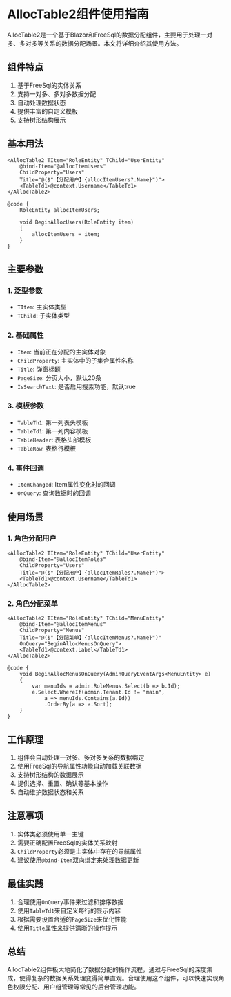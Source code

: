 # AllocTable2组件使用指南

AllocTable2是一个基于Blazor和FreeSql的数据分配组件，主要用于处理一对多、多对多等关系的数据分配场景。本文将详细介绍其使用方法。

## 组件特点

1. 基于FreeSql的实体关系
2. 支持一对多、多对多数据分配
3. 自动处理数据状态
4. 提供丰富的自定义模板
5. 支持树形结构展示

## 基本用法

```razor
<AllocTable2 TItem="RoleEntity" TChild="UserEntity" 
    @bind-Item="@allocItemUsers" 
    ChildProperty="Users" 
    Title="@($"【分配用户】{allocItemUsers?.Name}")">
    <TableTd1>@context.Username</TableTd1>
</AllocTable2>

@code {
    RoleEntity allocItemUsers;
    
    void BeginAllocUsers(RoleEntity item)
    {
        allocItemUsers = item;
    }
}
```

## 主要参数

### 1. 泛型参数
- `TItem`: 主实体类型
- `TChild`: 子实体类型

### 2. 基础属性
- `Item`: 当前正在分配的主实体对象
- `ChildProperty`: 主实体中的子集合属性名称
- `Title`: 弹窗标题
- `PageSize`: 分页大小，默认20条
- `IsSearchText`: 是否启用搜索功能，默认true

### 3. 模板参数
- `TableTh1`: 第一列表头模板
- `TableTd1`: 第一列内容模板
- `TableHeader`: 表格头部模板
- `TableRow`: 表格行模板

### 4. 事件回调
- `ItemChanged`: Item属性变化时的回调
- `OnQuery`: 查询数据时的回调

## 使用场景

### 1. 角色分配用户

```razor
<AllocTable2 TItem="RoleEntity" TChild="UserEntity" 
    @bind-Item="@allocItemRoles" 
    ChildProperty="Users" 
    Title="@($"【分配用户】{allocItemRoles?.Name}")">
    <TableTd1>@context.Username</TableTd1>
</AllocTable2>
```

### 2. 角色分配菜单

```razor
<AllocTable2 TItem="RoleEntity" TChild="MenuEntity" 
    @bind-Item="@allocItemMenus" 
    ChildProperty="Menus" 
    Title="@($"【分配菜单】{allocItemMenus?.Name}")" 
    OnQuery="BeginAllocMenusOnQuery">
    <TableTd1>@context.Label</TableTd1>
</AllocTable2>

@code {
    void BeginAllocMenusOnQuery(AdminQueryEventArgs<MenuEntity> e)
    {
        var menuIds = admin.RoleMenus.Select(b => b.Id);
        e.Select.WhereIf(admin.Tenant.Id != "main", 
            a => menuIds.Contains(a.Id))
            .OrderBy(a => a.Sort);
    }
}
```

## 工作原理

1. 组件会自动处理一对多、多对多关系的数据绑定
2. 使用FreeSql的导航属性功能自动加载关联数据
3. 支持树形结构的数据展示
4. 提供选择、重置、确认等基本操作
5. 自动维护数据状态和关系

## 注意事项

1. 实体类必须使用单一主键
2. 需要正确配置FreeSql的实体关系映射
3. `ChildProperty`必须是主实体中存在的导航属性
4. 建议使用`@bind-Item`双向绑定来处理数据更新

## 最佳实践

1. 合理使用`OnQuery`事件来过滤和排序数据
2. 使用`TableTd1`来自定义每行的显示内容
3. 根据需要设置合适的`PageSize`来优化性能
4. 使用`Title`属性来提供清晰的操作提示

## 总结

AllocTable2组件极大地简化了数据分配的操作流程，通过与FreeSql的深度集成，使得复杂的数据关系处理变得简单直观。合理使用这个组件，可以快速实现角色权限分配、用户组管理等常见的后台管理功能。 